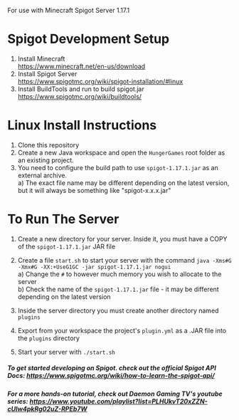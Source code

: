 For use with Minecraft Spigot Server 1.17.1

# Spigot Development Setup

1. Install Minecraft   
  https://www.minecraft.net/en-us/download  
2. Install Spigot Server  
  https://www.spigotmc.org/wiki/spigot-installation/#linux  
3. Install BuildTools and run to build spigot.jar  
  https://www.spigotmc.org/wiki/buildtools/ 
  
# Linux Install Instructions

1. Clone this repository    
2. Create a new Java workspace and open the `HungerGames` root folder as an existing project.    
3. You need to configure the build path to use `spigot-1.17.1.jar` as an external archive.    
    a) The exact file name may be different depending on the latest version, but it will always be something like "spigot-x.x.x.jar"    

# To Run The Server  
1. Create a new directory for your server. Inside it, you must have a COPY of the `spigot-1.17.1.jar` JAR file      
2. Create a file `start.sh` to start your server with the command `java -Xms#G -Xmx#G -XX:+UseG1GC -jar spigot-1.17.1.jar nogui`    
    a) Change the `#` to however much memory you wish to allocate to the server  
    b) Check the name of the `spigot-1.17.1.jar` file - it may be different depending on the latest version
  
3. Inside the server directory you must create another directory named `plugins`    
4. Export from your workspace the project's `plugin.yml` as a .JAR file into the `plugins` directory
5. Start your server with `./start.sh`
    
##### To get started developing on Spigot. check out the official Spigot API Docs: https://www.spigotmc.org/wiki/how-to-learn-the-spigot-api/
##### For a more hands-on tutorial, check out Daemon Gaming TV's youtube series: https://www.youtube.com/playlist?list=PLHUkvT20xZZN-cUIw4pkRg02uZ-RPEb7W


